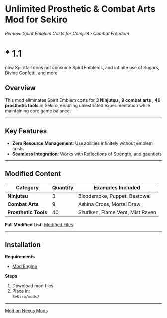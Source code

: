 # Unlimited Prosthetic & Combat Arts Mod for Sekiro  
*Remove Spirit Emblem Costs for Complete Combat Freedom*
# * 1.1
now Spiritfall does not consume Spirit Emblems, and infinite use of Sugars, Divine Confetti, and more
##  Overview  
This mod eliminates Spirit Emblem costs for **3 Ninjutsu** **, 9 combat arts** **, 40 prosthetic tools** in Sekiro, enabling unrestricted experimentation while maintaining core game balance.

---

##  Key Features  
- **Zero Resource Management**: Use abilities infinitely without emblem costs  
- **Seamless Integration**: Works with Reflections of Strength, and gauntlets  
 

---

## Modified Content   
| Category          | Quantity | Examples Included |
|-------------------|----------|-------------------|
| **Ninjutsu**      | 3        | Bloodsmoke, Puppet, Bestowal |
| **Combat Arts**   | 9        | Ashina Cross, Mortal Draw |
| **Prosthetic Tools** | 40     | Shuriken, Flame Vent, Mist Raven |

**Full Modified List:** [Modified Files](MODIFIED_LIST.md)


---

##  Installation  
**Requirements**  
- [Mod Engine](https://www.nexusmods.com/sekiro/mods/6)  

**Steps**  
1. Download mod files  
2. Place in:  
   `Sekiro/mods/`  
  ---

  [Mod on Nexus Mods](https://www.nexusmods.com/sekiro/mods/2068)  
